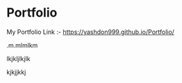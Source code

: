 # Portfolio
My Portfolio Link :-
https://yashdon999.github.io/Portfolio/




.m.mlmlkm

lkjkljlkjlk

kjkjjkkj



